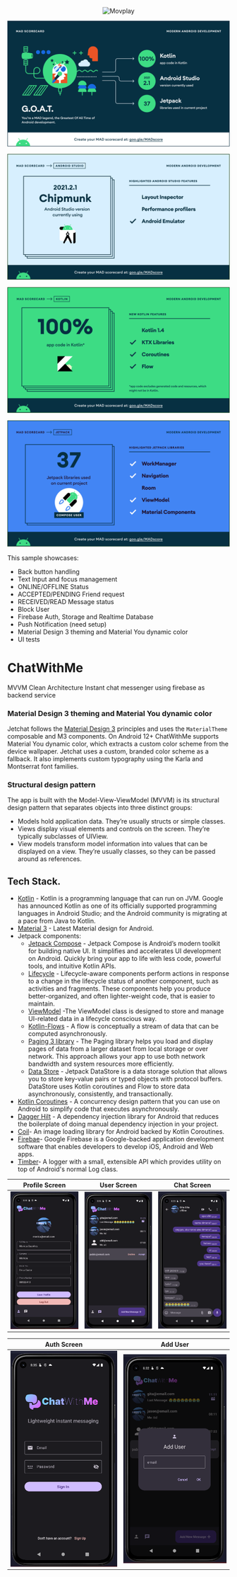 <p align="center"><img src="screenshots/movColored.png" alt="Movplay"</p>
<p align="center"><img src="screenshots/summary.png" alt="Movplay"></p>
<p align="center"><img src="screenshots/studio.png" alt="Movplay"></p>
<p align="center"><img src="screenshots/kotlin.png" alt="Movplay"></p>
<p align="center"><img src="screenshots/jetpack.png" alt="Movplay"></p>

This sample showcases:

* Back button handling
* Text Input and focus management
* ONLINE/OFFLINE Status
* ACCEPTED/PENDING Friend request
* RECEIVED/READ Message status
* Block User
* Firebase Auth, Storage and Realtime Database
* Push Notification (need setup)
* Material Design 3 theming and Material You dynamic color
* UI tests

# ChatWithMe
MVVM Clean Architecture Instant chat messenger using firebase as backend service

### Material Design 3 theming and Material You dynamic color
Jetchat follows the [Material Design 3](https://m3.material.io) principles and uses the `MaterialTheme` composable and M3 components. On Android 12+ ChatWithMe supports Material You dynamic color, which extracts a custom color scheme from the device wallpaper. Jetchat uses a custom, branded color scheme as a fallback. It also implements custom typography using the Karla and Montserrat font families.


### Structural design pattern
The app is built with the Model-View-ViewModel (MVVM) is its structural design pattern that separates objects into three distinct groups:
- Models hold application data. They’re usually structs or simple classes.
- Views display visual elements and controls on the screen. They’re typically subclasses of UIView.
- View models transform model information into values that can be displayed on a view. They’re usually classes, so they can be passed around as references.


## Tech Stack.
- [Kotlin](https://developer.android.com/kotlin) - Kotlin is a programming language that can run on JVM. Google has announced Kotlin as one of its officially supported programming languages in Android Studio; and the Android community is migrating at a pace from Java to Kotlin.
- [Material 3](https://m3.material.io/foundations/accessible-design/overview) - Latest Material design for Android.
- Jetpack components:
    - [Jetpack Compose](https://developer.android.com/jetpack/compose) - Jetpack Compose is Android’s modern toolkit for building native UI. It simplifies and accelerates UI development on Android. Quickly bring your app to life with less code, powerful tools, and intuitive Kotlin APIs.
    - [Lifecycle](https://developer.android.com/topic/libraries/architecture/lifecycle) - Lifecycle-aware components perform actions in response to a change in the lifecycle status of another component, such as activities and fragments. These components help you produce better-organized, and often lighter-weight code, that is easier to maintain.
    - [ViewModel](https://developer.android.com/topic/libraries/architecture/viewmodel) -The ViewModel class is designed to store and manage UI-related data in a lifecycle conscious way.
    - [Kotlin-Flows](https://developer.android.com/kotlin/flow) - A flow is conceptually a stream of data that can be computed asynchronously.
    - [Paging 3 library](https://developer.android.com/topic/libraries/architecture/paging/v3-overview) - The Paging library helps you load and display pages of data from a larger dataset from local storage or over network. This approach allows your app to use both network bandwidth and system resources more efficiently.
    - [Data Store](https://developer.android.com/topic/libraries/architecture/datastore) - Jetpack DataStore is a data storage solution that allows you to store key-value pairs or typed objects with protocol buffers. DataStore uses Kotlin coroutines and Flow to store data asynchronously, consistently, and transactionally.
- [Kotlin Coroutines](https://developer.android.com/kotlin/coroutines) - A concurrency design pattern that you can use on Android to simplify code that executes asynchronously.
- [Dagger Hilt](https://developer.android.com/training/dependency-injection/hilt-android) - A dependency injection library for Android that reduces the boilerplate of doing manual dependency injection in your project.
- [Coil](https://coil-kt.github.io/coil/compose/)- An image loading library for Android backed by Kotlin Coroutines.
- [Firebae](https://firebase.google.com/)- Google Firebase is a Google-backed application development software that enables developers to develop iOS, Android and Web apps.
- [Timber](https://github.com/JakeWharton/timber)- A logger with a small, extensible API which provides utility on top of Android's normal Log class.



|            Profile Screen            |                User Screen                |                Chat Screen                |
| :----------------------------------: | :---------------------------------------: | :---------------------------------------: |
| ![](screenshots/proflileScreen.png)  |      ![](screenshots/userScreen.png)      |      ![](screenshots/chatScreen.png)      |

|              Auth Screen             |                 Add User                  |                
| :----------------------------------: | :---------------------------------------: | 
|   ![](screenshots/authScreen.png)    |       ![](screenshots/addUser.png)        |        


